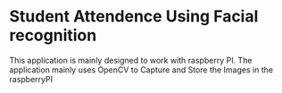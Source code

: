 # Student Attendence Using Facial recognition

This application is mainly designed to work with raspberry PI.
The application mainly uses OpenCV to Capture and Store the Images in the raspberryPI
